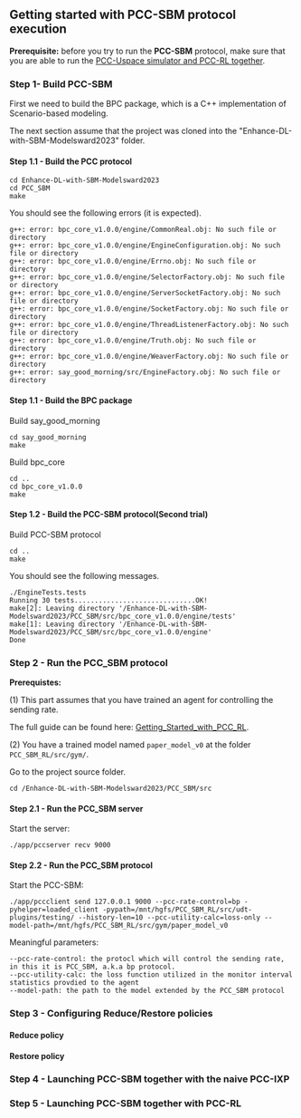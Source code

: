 ## Getting started with PCC-SBM protocol execution

**Prerequisite:** before you try to run the **PCC-SBM** protocol, make sure that you are able to 
run the [PCC-Uspace simulator and PCC-RL together](https://github.com/adielashrov/Enhance-DL-with-SBM-Modelsward2023/blob/main/PCC_SBM/GettingStarted_with_PCC_RL_PCC_Uspace.md).

### Step 1- Build PCC-SBM

First we need to build the BPC package, which is a C++ implementation of Scenario-based modeling.

The next section assume that the project was cloned into the "Enhance-DL-with-SBM-Modelsward2023" folder.

<!--TODO - copy the engineFactory file-->

#### Step 1.1 - Build the PCC protocol

```
cd Enhance-DL-with-SBM-Modelsward2023
cd PCC_SBM
make
```

You should see the following errors (it is expected).

```
g++: error: bpc_core_v1.0.0/engine/CommonReal.obj: No such file or directory
g++: error: bpc_core_v1.0.0/engine/EngineConfiguration.obj: No such file or directory
g++: error: bpc_core_v1.0.0/engine/Errno.obj: No such file or directory
g++: error: bpc_core_v1.0.0/engine/SelectorFactory.obj: No such file or directory
g++: error: bpc_core_v1.0.0/engine/ServerSocketFactory.obj: No such file or directory
g++: error: bpc_core_v1.0.0/engine/SocketFactory.obj: No such file or directory
g++: error: bpc_core_v1.0.0/engine/ThreadListenerFactory.obj: No such file or directory
g++: error: bpc_core_v1.0.0/engine/Truth.obj: No such file or directory
g++: error: bpc_core_v1.0.0/engine/WeaverFactory.obj: No such file or directory
g++: error: say_good_morning/src/EngineFactory.obj: No such file or directory
```

#### Step 1.1 - Build the BPC package

Build say_good_morning
```
cd say_good_morning
make
```

Build bpc_core
```
cd ..
cd bpc_core_v1.0.0
make
```

#### Step 1.2 - Build the PCC-SBM protocol(Second trial)

Build PCC-SBM protocol
```
cd ..
make
```
You should see the following messages.

```
./EngineTests.tests
Running 30 tests..............................OK!
make[2]: Leaving directory '/Enhance-DL-with-SBM-Modelsward2023/PCC_SBM/src/bpc_core_v1.0.0/engine/tests'
make[1]: Leaving directory '/Enhance-DL-with-SBM-Modelsward2023/PCC_SBM/src/bpc_core_v1.0.0/engine'
Done
```

### Step 2 - Run the PCC_SBM protocol

**Prerequistes:** 

(1) This part assumes that you have trained an agent for controlling the sending rate.

The full guide can be found here:  [Getting_Started_with_PCC_RL](https://github.com/adielashrov/Enhance-DL-with-SBM-Modelsward2023/blob/main/PCC_SBM/GettingStarted_with_PCC_RL_PCC_Uspace.md).

(2) You have a trained model named  ```paper_model_v0``` at the folder ```PCC_SBM_RL/src/gym/```.

Go to the project source folder.
```
cd /Enhance-DL-with-SBM-Modelsward2023/PCC_SBM/src
```

#### Step 2.1 - Run the PCC_SBM server

Start the server:
```
./app/pccserver recv 9000
```

#### Step 2.2 - Run the PCC_SBM protocol

Start the PCC-SBM:
```
./app/pccclient send 127.0.0.1 9000 --pcc-rate-control=bp -pyhelper=loaded_client -pypath=/mnt/hgfs/PCC_SBM_RL/src/udt-plugins/testing/ --history-len=10 --pcc-utility-calc=loss-only --model-path=/mnt/hgfs/PCC_SBM_RL/src/gym/paper_model_v0
```

Meaningful parameters:
```
--pcc-rate-control: the protocl which will control the sending rate, in this it is PCC_SBM, a.k.a bp protocol.
--pcc-utility-calc: the loss function utilized in the monitor interval statistics provdied to the agent
--model-path: the path to the model extended by the PCC_SBM protocol 
```

### Step 3 - Configuring Reduce/Restore policies 


#### Reduce policy

#### Restore policy


### Step 4 - Launching PCC-SBM together with the naive PCC-IXP

### Step 5 - Launching PCC-SBM together with PCC-RL


